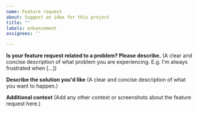 ```yaml
---
name: Feature request
about: Suggest an idea for this project
title: ""
labels: enhancement
assignees: ''

---
```


**Is your feature request related to a problem? Please describe.**
(A clear and concise description of what problem you are experiencing. E.g. I'm always frustrated when [...])

**Describe the solution you'd like**
(A clear and concise description of what you want to happen.)

**Additional context**
(Add any other context or screenshots about the feature request here.)
